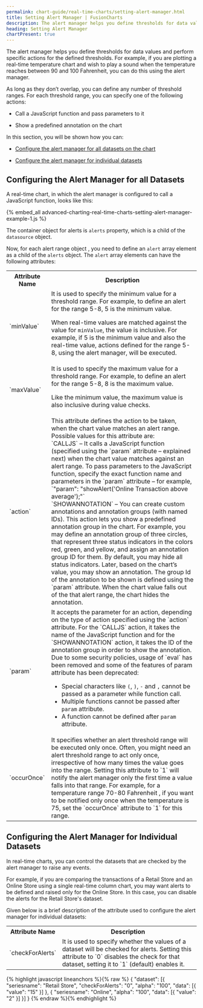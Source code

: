 ```yaml
---
permalink: chart-guide/real-time-charts/setting-alert-manager.html
title: Setting Alert Manager | FusionCharts
description: The alert manager helps you define thresholds for data values and perform specific actions for the defined thresholds.
heading: Setting Alert Manager
chartPresent: true
---
```


The alert manager helps you define thresholds for data values and perform specific actions for the defined thresholds. For example, if you are plotting a real-time temperature chart and wish to play a sound when the temperature reaches between 90 and 100 Fahrenheit, you can do this using the alert manager.

As long as they don’t overlap, you can define any number of threshold ranges. For each threshold range, you can specify one of the following actions:

* Call a JavaScript function and pass parameters to it

* Show a predefined annotation on the chart


In this section, you will be shown how you can:

* <a href="{{ site.baseurl }}chart-guide/real-time-charts/setting-alert-manager.html#configuring-the-alert-manager-for-all-datasets">Configure the alert manager for all datasets on the chart</a>

* <a href="{{ site.baseurl }}chart-guide/real-time-charts/setting-alert-manager.html#configuring-the-alert-manager-for-individual-datasets">Configure the alert manager for individual datasets</a>


## Configuring the Alert Manager for all Datasets

A real-time chart, in which the alert manager is configured to call a JavaScript function, looks like this:

{% embed_all advanced-charting-real-time-charts-setting-alert-manager-example-1.js %}


The container object for alerts is `alerts` property, which is a child of the `datasource` object.

Now, for each alert range object , you need to define an `alert` array element as a child of the `alerts` object. The `alert` array elements can have the following attributes:

<table>
  <tr>
    <th>Attribute Name</th>
    <th>Description</th>
  </tr>
  <tr>
    <td>`minValue`</td>
    <td>It is used to specify the minimum value for a threshold range. For example, to define an alert for the range 5-8, 5 is the minimum value.

When real-time values are matched against the value for `minValue`, the value is inclusive. For example, if 5 is the minimum value and also the real-time value, actions defined for the range 5-8, using the alert manager, will be executed.
</td>
  </tr>
  <tr>
    <td>`maxValue`</td>
    <td>It is used to specify the maximum value for a threshold range. For example, to define an alert for the range 5-8, 8 is the maximum value.

Like the minimum value, the maximum value is also inclusive during value checks.
</td>
  </tr>
  <tr>
    <td>`action`</td>
    <td>This attribute defines the action to be taken, when the chart value matches an alert range. Possible values for this attribute are:<br/>
    `CALLJS` – It calls a JavaScript function (specified using the  `param` attribute – explained next) when the chart value matches against an alert range. To pass parameters to the JavaScript function, specify the exact function name and parameters in the `param` attribute – for example, `"param": "showAlert('Online Transaction above average');"`<br/>
    `SHOWANNOTATION` – You can create custom annotations and annotation groups (with named IDs). This action lets you show a predefined annotation group in the chart. For example, you may define an annotation group of three circles, that represent three status indicators in the colors red, green, and yellow, and assign an annotation group ID for them. By default, you may hide all status indicators. Later, based on the chart’s value, you may show an annotation. The group Id of the annotation to be shown is defined using the `param` attribute. When the chart value falls out of the that alert range, the chart hides the annotation.</td>
  </tr>
  <tr>
    <td>`param`</td>
    <td>It accepts the parameter for an action, depending on the type of action specified using the `action` attribute. For the `CALLJS` action, it takes the name of the JavaScript function and for the `SHOWANNOTATION` action, it takes the ID of the annotation group in order to show the annotation.
    Due to some security policies, usage of `eval` has been removed and some of the features of param attribute has been deprecated:

* Special characters like `(`, `)`, `-` and `,` cannot be passed as a parameter while function call.
* Multiple functions cannot be passed after `param` attribute.
* A function cannot be defined after `param` attribute.</td>
  </tr>
  <tr>
    <td>`occurOnce`</td>
    <td>It specifies whether an alert threshold range will be executed only once. Often, you might need an alert threshold range to act only once, irrespective of how many times the value goes into the range. Setting this attribute to `1` will notify the alert manager only the first time a value falls into that range. For example, for a temperature range 70-80 Fahrenheit , if you want to be notified only once when the temperature is  75, set the `occurOnce` attribute to `1` for this range.
</td>
  </tr>
</table>


## Configuring the Alert Manager for Individual Datasets

In real-time charts, you can control the datasets that are checked by the alert manager to raise any events.

For example, if you are comparing the transactions of a Retail Store and an Online Store using a single real-time column chart, you may want alerts to be defined and raised only for the Online Store. In this case, you can disable the alerts for the Retail Store's dataset.

Given below is a brief description of the attribute used to configure the alert manager for individual datasets:

<table>
  <tr>
    <th>Attribute Name</th>
    <th>Description</th>
  </tr>
  <tr>
    <td>`checkForAlerts`</td>
    <td>It is used to specify whether the values of a dataset will be checked for alerts. Setting this attribute to `0` disables the check for that dataset, setting it to `1` (default) enables it.</td>
  </tr>
</table>


{% highlight javascript lineanchors %}{% raw %}
{
    "dataset": [{
        "seriesname": "Retail Store",
        "checkForAlerts": "0",
        "alpha": "100",
        "data": [{
            "value": "15"
        }]
    }, {
        "seriesname": "Online",
        "alpha": "100",
        "data": [{
            "value": "2"
        }]
    }]
}
{% endraw %}{% endhighlight %}
